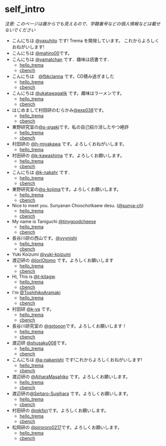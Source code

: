 # self_intro

_注意: このページは誰からでも見えるので、学籍番号などの個人情報などは載せないでください_

* こんにちは [@yasuhito](https://github.com/yasuhito) です! Trema を開発しています。
  これからよろしくおねがいします!
* こんにちは [@mahiro00](https://github.com/mahiro00)です。
* こんにちは [@yamatchan](https://github.com/yamatchan) です．趣味は読書です．
    * [hello_trema](https://github.com/yamatchan/hello_trema)
    * [cbench](https://github.com/handai-trema/cbench-yamatchan)
* こんにちは　[@fbkclanna](https://github.com/fbkclanna) です。CD積み過ぎました
    * [hello_trema](https://github.com/fbkclanna/hello_trema)
    * [cbench](https://github.com/handai-trema/cbench-fbkclanna)
* こんにちは [@ukatawagatik](https://github.com/ukatawagatik) です。趣味はラーメンです。
    * [hello_trema](https://github.com/ukatawagatik/hello_trema)
    * [cbench](https://github.com/handai-trema/cbench-ukatawagatik)
* はじめまして村田研のむらかみ[@exp038](http://github.com/exp038)です。
    * [hello_trema](https://github.com/exp038/hello_trema)
    * [cbench](https://github.com/handai-trema/cbench-exp038)
* 東野研究室の[@s-sigaki](https://github.com/s-sigaki)です。私の自己紹介消したやつ絶許
    * [hello_trema](https://github.com/s-sigaki/hello_trema)
    * [cbench](https://github.com/handai-trema/cbench-s-sigaki)
* 村田研の [@h-miyakawa](https://github.com/h-miyakawa) です。よろしくおねがいします。
    * [hello_trema](https://github.com/h-miyakawa/hello_trema)
* 村田研の [@k-kawashima](https://github.com/k-kawashima) です。よろしくお願いします。
    * [hello_trema](https://github.com/k-kawashima/hello_trema)
    * [cbench](https://github.com/handai-trema/cbench-k-kawashima)
* こんにちは [@k-nakahr](https://github.com/k-nakahr) です．
    * [hello_trema](https://github.com/k-nakahr/hello_trema)
    * [cbench](https://github.com/handai-trema/cbench-k-nakahr)
* 東野研究室の[@s-kojima](https://github.com/s-kojima)です。よろしくお願いします。
    * [hello_trema](https://github.com/s-kojima/hello_trema)
    * [cbench](https://github.com/handai-trema/cbench-s-kojima)
* Nice to meet you. Sunyanan Choochotkaew desu. ([@sunya-ch](https://github.com/sunya-ch))
    * [hello_trema](https://github.com/sunya-ch/hello_trema)
    * [cbench](https://github.com/handai-trema/cbench-sunya-ch)
* My name is Taniguchi [@tinygoodcheese](https://github.com/tinygoodcheese)
    * [hello_trema](https://github.com/tinygoodcheese/hello_trema) 
    * [cbench](https://github.com/handai-trema/cbench-tinygoodcheese)
* 長谷川研の西山です。[@yyynishi](https://github.com/yyynishi)
    * [hello_trema](https://github.com/yyynishi/hello_trema)
    * [cbench](https://github.com/handai-trema/cbench-yyynishi) 
* Yuki Koizumi [@yuki-koizumi](https://github.com/yuki-koizumi)
* 渡辺研の [@IoriOtomo](https://github.com/IoriOtomo) です。よろしくお願いします
    * [hello_trema](https://github.com/IoriOtomo/hello_trema)
    * [cbench](https://github.com/handai-trema/cbench-IoriOtomo)
* Hi, This is [@t-kitagw](https://github.com/t-kitagw).
    * [hello_trema](https://github.com/t-kitagw/hello_trema)
    * [cbench](https://github.com/handai-trema/cbench-t-kitagw)
* I'm [@ToshihikoAramaki](https://github.com/ToshihikoAramaki)
    * [hello_trema](https://github.com/ToshihikoAramaki/hello_trema)
    * [cbench](https://github.com/handai-trema/cbench-ToshihikoAramaki)
* 村田研 [@k-ya](https://github.com/k-ya) です。
    * [hello_trema](https://github.com/k-ya/hello_trema)
    * [cbench](https://github.com/handai-trema/cbench-k-ya)
* 長谷川研究室の [@gotooon](https://github.com/gotooon)です。よろしくお願いします！
    * [hello_trema](https://github.com/gotooon/hello_trema)
    * [cbench](https://github.com/handai-trema/cbench-gotooon)
* 渡辺研 [@shusaku008](https://github.com/shusaku008)です。
    * [hello_trema](https://github.com/shusaku008/hello_trema)
    * [cbench](https://github.com/handai-trema/cbench-shusaku008)
* こんにちは [@a-nakanishi](https://github.com/a-nakanishi) です!これからよろしくおねがいします!
    * [hello_trema](https://github.com/a-nakanishi/hello_trema)
    * [cbench](https://github.com/handai-trema/cbench-a-nakanishi)
* 渡辺研の [@AiharaMasahiko](https://github.com/AiharaMasahiko) です。よろしくお願いします。
    * [hello_trema](https://github.com/AiharaMasahiko/hello_trema)
    * [cbench](https://github.com/handai-trema/cbench-AiharaMasahiko)
* 渡辺研の[@Seitaro-Sugihara](https://github.com/Seitaro-Sugihara) です。よろしくお願いします。
    * [hello_trema](https:/github.com/Seitaro-Sugihara/hello_trema)
    * [cbench](https://github.com/handai-trema/cbench-Seitaro-Sugihara)
* 村田研の [@mkfsn](https://github.com/mkfsn)です。よろしくお願いします。
    * [hello_trema](https://github.com/mkfsn/hello_trema)
    * [cbench](https://github.com/handai-trema/cbench-mkfsn)
* 松岡研の [@pirororo0217](https://github.com/pirororo0217)です。よろしくお願いします。
    * [hello_trema](https:/github.com/pirororo0217/hello_trema)
    * [cbench](https://github.com/handai-trema/cbench-pirororo0217)

 
